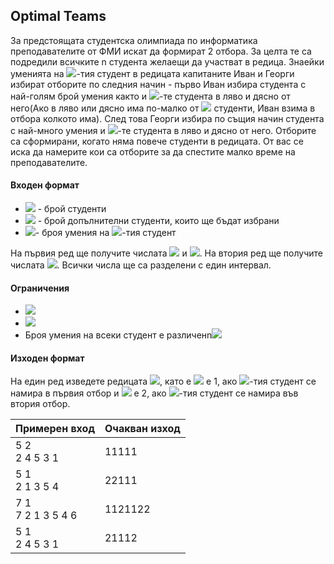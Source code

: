## Optimal Teams

За предстоящата студентска олимпиада по информатика преподавателите от ФМИ искат да формират 2 отбора. За целта те са подредили всичките n студента желаещи да участват в редица. Знаейки уменията на <img src="https://latex.codecogs.com/svg.latex?\Large&space;i">-тия студент в редицата капитаните Иван и Георги избират отборите по следния начин - първо Иван избира студента с най-голям брой умения както и <img src="https://latex.codecogs.com/svg.latex?\Large&space;k">-те студента в ляво и дясно от него(Ако в ляво или дясно има по-малко от <img src="https://latex.codecogs.com/svg.latex?\Large&space;k"> студенти, Иван взима в отбора колкото има). След това Георги избира по същия начин студента с най-много умения и <img src="https://latex.codecogs.com/svg.latex?\Large&space;k">-те студента в ляво и дясно от него. Отборите са сформирани, когато няма повече студенти в редицата. От вас се иска да намерите кои са отборите за да спестите малко време на преподавателите.

#### Входен формат

- <img src="https://latex.codecogs.com/svg.latex?\Large&space;n"> - брой студенти
- <img src="https://latex.codecogs.com/svg.latex?\Large&space;k"> - брой допълнителни студенти, които ще бъдат избрани
- <img src="https://latex.codecogs.com/svg.latex?\Large&space;a_i">- броя умения на <img src="https://latex.codecogs.com/svg.latex?\Large&space;i">-тия студент

На първия ред ще получите числата <img src="https://latex.codecogs.com/svg.latex?\Large&space;n"> и <img src="https://latex.codecogs.com/svg.latex?\Large&space;k">. На втория ред ще получите числата <img src="https://latex.codecogs.com/svg.latex?\Large&space;a_i">. Всички числа ще са разделени с един интервал.

#### Ограничения
- <img src="https://latex.codecogs.com/svg.latex?\Large&space;1\le{k}\le{n}\le{2*10^5}">
- <img src="https://latex.codecogs.com/svg.latex?\Large&space;1\le{a_i}\le{n}">
- Броя умения на всеки студент е различенn<img src="https://latex.codecogs.com/svg.latex?\Large&space;(i\neq{j}\Rightarrow{a_i}\neq{a_j})">

#### Изходен формат

На един ред изведете редицата <img src="https://latex.codecogs.com/svg.latex?\Large&space;t_1t_2...t_n">, като е <img src="https://latex.codecogs.com/svg.latex?\Large&space;t_i"> е 1, ако <img src="https://latex.codecogs.com/svg.latex?\Large&space;i">-тия студент се намира в първия отбор и <img src="https://latex.codecogs.com/svg.latex?\Large&space;t_i"> е 2, ако <img src="https://latex.codecogs.com/svg.latex?\Large&space;i">-тия студент се намира във втория отбор.

Примерен вход|Очакван изход
-|-
5 2<br>2 4 5 3 1|11111
5 1<br>2 1 3 5 4|22111
7 1<br>7 2 1 3 5 4 6|1121122
5 1<br>2 4 5 3 1|21112


